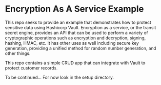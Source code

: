 # Encryption As A Service Example

This repo seeks to provide an example that demonstrates how to protect sensitive data using Hashicorp Vault.  Encryption as a service, or the transit secret engine, provides an API that can be used to perform a variety of cryptographic operations such as encryption and decryption, signing, hashing, HMAC, etc.  It has other uses as well including secure key generation, providing a unified method for random number generation, and other things.

This repo contains a simple CRUD app that can integrate with Vault to protect customer records.

To be continued...  For now look in the setup directory.
